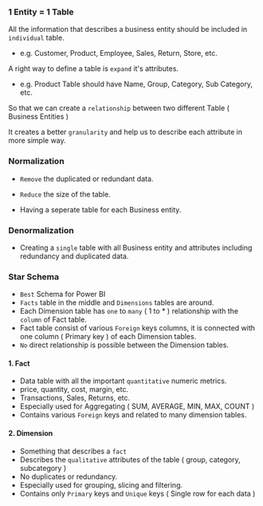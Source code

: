 ### 1 Entity = 1 Table

All the information that describes a business entity should be included in `individual` table.

- e.g. Customer, Product, Employee, Sales, Return, Store, etc.

A right way to define a table is `expand` it's attributes.

- e.g. Product Table should have Name, Group, Category, Sub Category, etc.

So that we can create a `relationship` between two different Table ( Business Entities )

It creates a better `granularity` and help us to describe each attribute in more simple way.

### Normalization

- `Remove` the duplicated or redundant data.

- `Reduce` the size of the table.

- Having a seperate table for each Business entity.

### Denormalization

- Creating a `single` table with all Business entity and attributes including redundancy and duplicated data.

### Star Schema

- `Best` Schema for Power BI
- `Facts` table in the middle and `Dimensions` tables are around.
- Each Dimension table has `one` to `many` ( 1 to * ) relationship with the `column` of Fact table.
- Fact table consist of various `Foreign` keys columns, it is connected with one column ( Primary key ) of each Dimension tables. 
- `No` direct relationship is possible between the Dimension tables.

#### 1. Fact 
- Data table with all the important `quantitative` numeric metrics.  
- price, quantity, cost, margin, etc.
- Transactions, Sales, Returns, etc.
- Especially used for Aggregating ( SUM, AVERAGE, MIN, MAX, COUNT )
- Contains various `Foreign` keys and related to many dimension tables. 

#### 2. Dimension
- Something that describes a `fact`
- Describes the `qualitative` attributes of the table ( group, category, subcategory )
- No duplicates or redundancy.
- Especially used for grouping, slicing and filtering.
- Contains only `Primary` keys and `Unique` keys ( Single row for each data )

 
